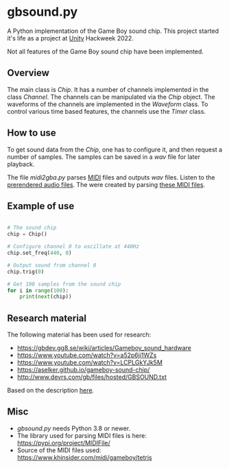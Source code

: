 # gbsound.py
A Python implementation of the Game Boy sound chip. This project started it's life
as a project at [Unity](https://unity.com/) Hackweek 2022.

Not all features of the Game Boy sound chip have been implemented.

## Overview

The main class is _Chip_. It has a number of channels implemented in the class _Channel_.
The channels can be manipulated via the _Chip_ object. The waveforms of the channels
are implemented in the _Waveform_ class. To control various time based features, the
channels use the _Timer_ class.

## How to use
To get sound data from the _Chip_, one has to configure it, and then request a number of samples.
The samples can be saved in a _wav_ file for later playback.

The file _midi2gba.py_ parses [MIDI](https://en.wikipedia.org/wiki/MIDI) files and outputs _wav_ files.
Listen to the [prerendered audio files](https://github.com/tobiasbp/gbsound/tree/main/sounds).
The were created by parsing [these MIDI files](https://github.com/tobiasbp/gbsound/tree/main/midi). 

## Example of use
```python

# The sound chip
chip = Chip()

# Configure channel 0 to oscillate at 440Hz
chip.set_freq(440, 0)

# Output sound from channel 0
chip.trig(0)

# Get 100 samples from the sound chip
for i in range(100):
    print(next(chip))
```

## Research material
The following material has been used for research:  

* https://gbdev.gg8.se/wiki/articles/Gameboy_sound_hardware
* https://www.youtube.com/watch?v=a52p6ji1WZs
* https://www.youtube.com/watch?v=LCPLGkYJk5M
* https://aselker.github.io/gameboy-sound-chip/
* http://www.devrs.com/gb/files/hosted/GBSOUND.txt

Based on the description [here]().

## Misc
* _gbsound.py_ needs Python 3.8 or newer.
* The library used for parsing MIDI files is here: https://pypi.org/project/MIDIFile/
* Source of the MIDI files used: https://www.khinsider.com/midi/gameboy/tetris